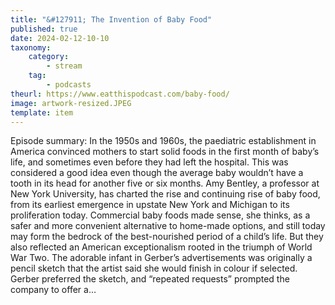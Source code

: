 ```yaml
---
title: "&#127911; The Invention of Baby Food"
published: true
date: 2024-02-12-10-10
taxonomy:
    category:
        - stream
    tag:
        - podcasts
theurl: https://www.eatthispodcast.com/baby-food/
image: artwork-resized.JPEG
template: item
---
```


Episode summary: In the 1950s and 1960s, the paediatric establishment in America convinced mothers to start solid foods in the first month of baby&rsquo;s life, and sometimes even before they had left the hospital. This was considered a good idea even though the average baby wouldn&rsquo;t have a tooth in its head for another five or six months. Amy Bentley, a professor at New York University, has charted the rise and continuing rise of baby food, from its earliest emergence in upstate New York and Michigan to its proliferation today. Commercial baby foods made sense, she thinks, as a safer and more convenient alternative to home-made options, and still today may form the bedrock of the best-nourished period of a child&rsquo;s life. But they also reflected an American exceptionalism rooted in the triumph of World War Two. The adorable infant in Gerber&rsquo;s advertisements was originally a pencil sketch that the artist said she would finish in colour if selected. Gerber preferred the sketch, and &ldquo;repeated requests&rdquo; prompted the company to offer a&hellip;
